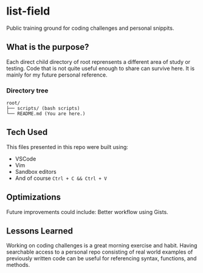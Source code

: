 # list-field
Public training ground for coding challenges and personal snippits. 

## What is the purpose?
Each direct child directory of root reprensents a different area of study or testing. Code that is not quite useful enough to share can survive here. It is mainly for my future personal reference. 

### Directory tree
```
root/
├── scripts/ (bash scripts)
└── README.md (You are here.)
```

## Tech Used
This files presented in this repo were built using:

* VSCode
* Vim
* Sandbox editors
* And of course `Ctrl + C && Ctrl + V`

## Optimizations
Future improvements could include:
Better workflow using Gists.

## Lessons Learned
Working on coding challenges is a great morning exercise and habit. Having searchable access to a personal repo consisting of real world examples of previously written code can be useful for referencing syntax, functions, and methods.
